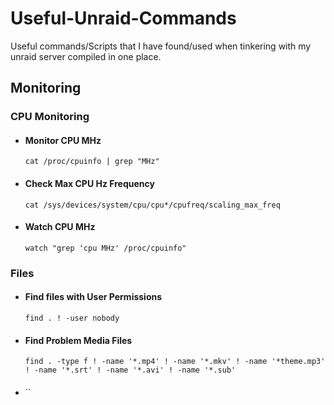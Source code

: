 # Useful-Unraid-Commands
Useful commands/Scripts that I have found/used when tinkering with my unraid server compiled in one place.  

## Monitoring
### CPU Monitoring

 - #### Monitor CPU MHz
   `cat /proc/cpuinfo | grep "MHz" `

- #### Check Max CPU Hz Frequency
  `cat /sys/devices/system/cpu/cpu*/cpufreq/scaling_max_freq `
  
- #### Watch CPU MHz
  `watch "grep 'cpu MHz' /proc/cpuinfo"`

### Files

- #### Find files with User Permissions
  `find . ! -user nobody`

- #### Find Problem Media Files
  `find . -type f ! -name '*.mp4' ! -name '*.mkv' ! -name '*theme.mp3' ! -name '*.srt' ! -name '*.avi' ! -name '*.sub'`
  
- #### 
  ``
